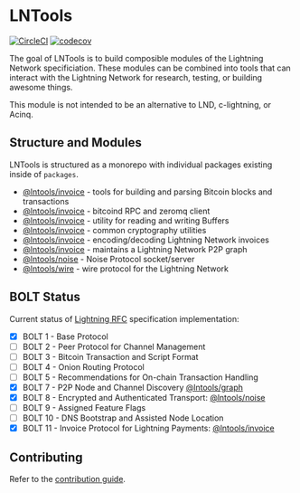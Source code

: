 # LNTools

[![CircleCI](https://circleci.com/gh/altangent/lntools/tree/master.svg?style=shield)](https://circleci.com/gh/altangent/lntools/tree/master)
[![codecov](https://codecov.io/gh/altangent/lntools/branch/master/graph/badge.svg)](https://codecov.io/gh/altangent/lntools)

The goal of LNTools is to build composible modules of the Lightning Network specificiation. These modules can be combined into tools that can interact with the Lightning Network for research, testing, or building awesome things.

This module is not intended to be an alternative to LND, c-lightning, or Acinq.

## Structure and Modules

LNTools is structured as a monorepo with individual packages existing inside of `packages`.

- [@lntools/invoice](packages/lntools-bitcoin) - tools for building and parsing Bitcoin blocks and transactions
- [@lntools/invoice](packages/lntools-bitcoind) - bitcoind RPC and zeromq client
- [@lntools/invoice](packages/lntools-buffer-cursor) - utility for reading and writing Buffers
- [@lntools/invoice](packages/lntools-crypto) - common cryptography utilities
- [@lntools/invoice](packages/lntools-invoice) - encoding/decoding Lightning Network invoices
- [@lntools/invoice](packages/lntools-graph) - maintains a Lightning Network P2P graph
- [@lntools/noise](packages/lntools-noise) - Noise Protocol socket/server
- [@lntools/wire](packages/lntools-wire) - wire protocol for the Lightning Network

## BOLT Status

Current status of [Lightning RFC](https://github.com/lightningnetwork/lightning-rfc) specification implementation:

- [x] BOLT 1 - Base Protocol
- [ ] BOLT 2 - Peer Protocol for Channel Management
- [ ] BOLT 3 - Bitcoin Transaction and Script Format
- [ ] BOLT 4 - Onion Routing Protocol
- [ ] BOLT 5 - Recommendations for On-chain Transaction Handling
- [x] BOLT 7 - P2P Node and Channel Discovery [@lntools/graph](packages/graph)
- [x] BOLT 8 - Encrypted and Authenticated Transport: [@lntools/noise](packages/lntools-noise)
- [ ] BOLT 9 - Assigned Feature Flags
- [ ] BOLT 10 - DNS Bootstrap and Assisted Node Location
- [x] BOLT 11 - Invoice Protocol for Lightning Payments: [@lntools/invoice](packages/lntools-invoice)

## Contributing

Refer to the [contribution guide](CONTRIBUTING.md).

